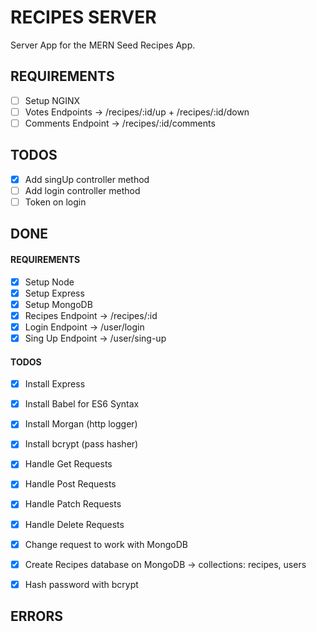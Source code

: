 # RECIPES SERVER
Server App for the MERN Seed Recipes App.

## REQUIREMENTS

- [ ] Setup NGINX
- [ ] Votes Endpoints -> /recipes/:id/up + /recipes/:id/down
- [ ] Comments Endpoint -> /recipes/:id/comments

## TODOS

- [x] Add singUp controller method
- [ ] Add login controller method
- [ ] Token on login

## DONE

#### REQUIREMENTS
- [x] Setup Node
- [x] Setup Express
- [x] Setup MongoDB 
- [x] Recipes Endpoint -> /recipes/:id
- [x] Login Endpoint -> /user/login
- [x] Sing Up Endpoint -> /user/sing-up
#### TODOS
- [x] Install Express
- [x] Install Babel for ES6 Syntax
- [x] Install Morgan (http logger)
- [x] Install bcrypt (pass hasher) 

- [x] Handle Get Requests
- [x] Handle Post Requests
- [x] Handle Patch Requests
- [x] Handle Delete Requests
- [x] Change request to work with MongoDB
- [x] Create Recipes database on MongoDB
    -> collections: recipes, users
- [x] Hash password with bcrypt

## ERRORS

